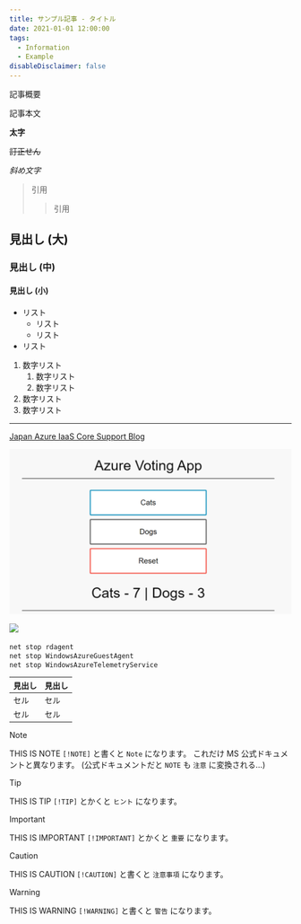 ```yaml
---
title: サンプル記事 - タイトル
date: 2021-01-01 12:00:00
tags:
  - Information
  - Example
disableDisclaimer: false
---
```


記事概要

<!-- more -->

記事本文

<!-- 文字修飾 -->

**太字**

~~訂正せん~~

*斜め文字*

<!-- 引用 -->

> 引用
>> 引用

<!-- 見出し -->

## 見出し (大)
### 見出し (中)
#### 見出し (小)

<!-- リスト -->

- リスト
   - リスト
   - リスト
- リスト

<!-- 数字リスト -->

1. 数字リスト
   1. 数字リスト
   2. 数字リスト
2. 数字リスト
3. 数字リスト

<!-- 区切り線 -->

---

<!-- リンク -->

[Japan Azure IaaS Core Support Blog](https://jpaztech.github.io/blog/)

<!-- 画像 (リポジトリ内ファイルを参照 -->

![](./example/example01.png)

<!-- 画像 (外部 URL を参照) -->

![](https://jpaztech.github.io/blog/vm/re-install-windows-azure-guest-agent/service.png)

<!-- コード ブロック -->

```CMD
net stop rdagent
net stop WindowsAzureGuestAgent
net stop WindowsAzureTelemetryService
```

<!-- 表 -->

| 見出し | 見出し |
| ---- | ---- |
| セル | セル |
| セル | セル |

<!-- ノート -->

> [!NOTE]
> THIS IS NOTE
> `[!NOTE]` と書くと `Note` になります。
> これだけ MS 公式ドキュメントと異なります。 (公式ドキュメントだと `NOTE` も `注意` に変換される…)

<!-- ヒント -->

> [!TIP]
> THIS IS TIP
> `[!TIP]` とかくと `ヒント` になります。

<!-- 重要 -->

> [!IMPORTANT]
> THIS IS IMPORTANT
> `[!IMPORTANT]` とかくと `重要` になります。

<!-- 注意事項 -->

> [!CAUTION]
> THIS IS CAUTION
> `[!CAUTION]` と書くと `注意事項` になります。

<!-- 注意 -->

> [!WARNING]
> THIS IS WARNING
> `[!WARNING]` と書くと `警告` になります。

